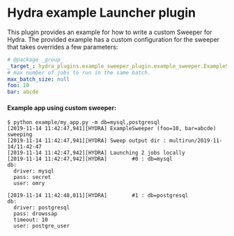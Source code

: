 # Hydra example Launcher plugin

This plugin provides an example for how to write a custom Sweeper for Hydra.
The provided example has a custom configuration for the sweeper that takes overrides a few parameters:
```yaml
# @package _group_
_target_: hydra_plugins.example_sweeper_plugin.example_sweeper.ExampleSweeper
# max number of jobs to run in the same batch.
max_batch_size: null
foo: 10
bar: abcde
```

#### Example app using custom sweeper:
```text
$ python example/my_app.py -m db=mysql,postgresql
[2019-11-14 11:42:47,941][HYDRA] ExampleSweeper (foo=10, bar=abcde) sweeping
[2019-11-14 11:42:47,941][HYDRA] Sweep output dir : multirun/2019-11-14/11-42-47
[2019-11-14 11:42:47,942][HYDRA] Launching 2 jobs locally
[2019-11-14 11:42:47,942][HYDRA]        #0 : db=mysql
db:
  driver: mysql
  pass: secret
  user: omry

[2019-11-14 11:42:48,011][HYDRA]        #1 : db=postgresql
db:
  driver: postgresql
  pass: drowssap
  timeout: 10
  user: postgre_user
```